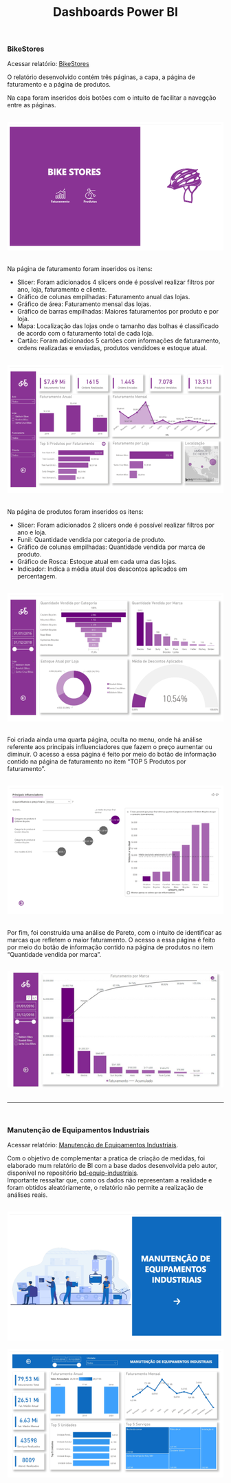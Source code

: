 <div align="center">
  <h1>Dashboards Power BI</h1>
</div>

<br />

### BikeStores

Acessar relatório: <a href="https://app.powerbi.com/view?r=eyJrIjoiMWVlNzRjNmUtZWZmYy00ZDMyLWFkNzctZmM2MmNmZDg1OGFlIiwidCI6IjkyNzQyZWFlLWExMTktNDNmYi1hOTU2LWQ3ZGVmNzQ0ODgxYSIsImMiOjh9&pageName=ReportSection">BikeStores</a>

O relatório desenvolvido contém três páginas, a capa, a página de faturamento e a página de produtos.

Na capa foram inseridos dois botões com o intuito de facilitar a navegção entre as páginas.

<br />

<div align="center" >
  <img src="BikeStores_page-0001.jpg">
</div>

<br />

Na página de faturamento foram inseridos os itens:
  * Slicer: Foram adicionados 4 slicers onde é possível realizar filtros por ano, loja, faturamento e cliente.
  * Gráfico de colunas empilhadas: Faturamento anual das lojas.
  * Gráfico de área: Faturamento mensal das lojas.
  * Gráfico de barras empilhadas: Maiores faturamentos por produto e por loja.
  * Mapa: Localização das lojas onde o tamanho das bolhas é classificado de acordo com o faturamento total de cada loja.
  * Cartão: Foram adicionados 5 cartões com informações de faturamento, ordens realizadas e enviadas, produtos vendidoes e estoque atual.

<br />

<div align="center" >
  <img src="BikeStores_page-0002.jpg">
</div>

<br />
  
Na página de produtos foram inseridos os itens:
  * Slicer: Foram adicionados 2 slicers onde é possível realizar filtros por ano e loja.
  * Funil: Quantidade vendida por categoria de produto.
  * Gráfico de colunas empilhadas: Quantidade vendida por marca de produto.
  * Gráfico de Rosca: Estoque atual em cada uma das lojas.
  * Indicador: Indica a média atual dos descontos aplicados em percentagem.

<br />

<div align="center" >
  <img src="BikeStores_page-0003.jpg">
</div>

<br />

Foi criada ainda uma quarta página, oculta no menu, onde há análise referente aos principais influenciadores que fazem o preço aumentar ou diminuir. O acesso a essa página é feito por meio do botão de informação contido na página de faturamento no item “TOP 5 Produtos por faturamento”.

<br />

<div align="center" >
  <img src="BikeStores_page-0004.jpg">
</div>

<br />

Por fim, foi construída uma análise de Pareto, com o intuito de identificar as marcas que refletem o maior faturamento. O acesso a essa página é feito por meio do botão de informação contido na página de produtos no item “Quantidade vendida por marca”.

<br />

<div align="center" >
  <img src="BikeStores_page-0005.JPG">
</div>

<br />

_________________


<br />

### Manutenção de Equipamentos Industriais

Acessar relatório: <a href="https://app.powerbi.com/view?r=eyJrIjoiYzA3MWE5MTEtMDFiMS00ZjJlLTljNjItMjY4ZDY4ZWI4YjllIiwidCI6IjkyNzQyZWFlLWExMTktNDNmYi1hOTU2LWQ3ZGVmNzQ0ODgxYSIsImMiOjh9&pageName=ReportSection7762183af277fdd49fa2">Manutenção de Equipamentos Industriais</a>.

Com o objetivo de complementar a pratica de criação de medidas, foi elaborado mum relatório de BI com a base dados desenvolvida pelo autor, disponível no repositório <a href="https://github.com/viniciusariza/bd-equip-industriais">bd-equip-industriais</a>.
<br />
Importante ressaltar que, como os dados não representam a realidade e foram obtidos aleatóriamente, o relatório não permite a realização de análises reais.

<br />

<div align="center" >
  <img src="ManutencaoEI_page-0001.jpg">
</div>

<br />

<div align="center" >
  <img src="ManutencaoEI_page-0002.jpg">
</div>
